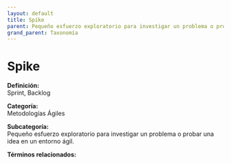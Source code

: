```yaml
---
layout: default
title: Spike
parent: Pequeño esfuerzo exploratorio para investigar un problema o probar una idea en un entorno ágil.
grand_parent: Taxonomía
---
```


# Spike

**Definición:**  
Sprint, Backlog

**Categoría:**  
Metodologías Ágiles

**Subcategoría:**  
Pequeño esfuerzo exploratorio para investigar un problema o probar una idea en un entorno ágil.

**Términos relacionados:**  

